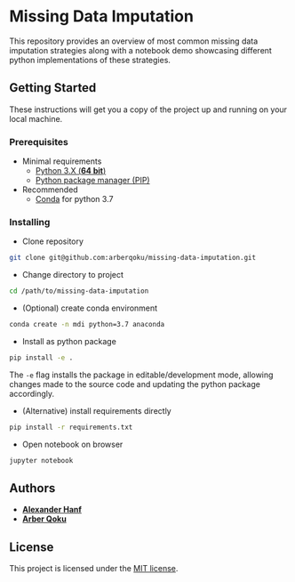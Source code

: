 # Missing Data Imputation

This repository provides an overview of most common missing data imputation strategies along with a notebook demo showcasing different python implementations of these strategies.

## Getting Started

These instructions will get you a copy of the project up and running on your local machine.

### Prerequisites
* Minimal requirements
    * [Python 3.X (**64 bit**)](https://www.python.org/downloads/)
    * [Python package manager (PIP)](https://pypi.org/project/pip/)
* Recommended
    * [Conda](https://www.anaconda.com/distribution/) for python 3.7

### Installing

* Clone repository 
```bash
git clone git@github.com:arberqoku/missing-data-imputation.git
```

* Change directory to project
```bash
cd /path/to/missing-data-imputation
```

* (Optional) create conda environment
```bash
conda create -n mdi python=3.7 anaconda
```

* Install as python package
```bash
pip install -e .
```

The `-e` flag installs the package in editable/development mode, allowing changes made to the source code and updating the python package accordingly.

* (Alternative) install requirements directly
```bash
pip install -r requirements.txt
```

* Open notebook on browser
```bash
jupyter notebook
```

## Authors

* **[Alexander Hanf](mailto:a.hanf@campus.lmu.de)**
* **[Arber Qoku](mailto:arber.qoku@campus.lmu.de)**

## License

This project is licensed under the [MIT license](LICENSE.md).
